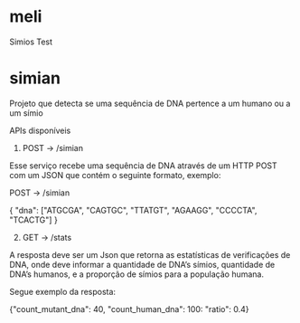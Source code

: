 # meli
Simios Test

# simian
Projeto que detecta se uma sequência de DNA pertence a um humano ou a um símio

APIs disponíveis

1) POST → /simian 

Esse serviço recebe uma sequência de DNA através de um HTTP POST com um JSON que contém o seguinte formato, exemplo: 


 POST → /simian 
  
 { "dna": ["ATGCGA", "CAGTGC", "TTATGT", "AGAAGG", "CCCCTA", "TCACTG"] } 
 
  
 2) GET -> /stats
 
 A resposta deve ser um Json que retorna as estatísticas de verificações de DNA, onde deve informar a 
 quantidade de DNA’s símios, quantidade de DNA’s humanos, e a proporção de símios para a população humana.  
 
 Segue exemplo da resposta: 
 
{"count_mutant_dna": 40, "count_human_dna": 100: "ratio": 0.4} 
 
